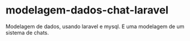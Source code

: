 # modelagem-dados-chat-laravel #

Modelagem de dados, usando laravel e mysql.
E uma modelagem de um sistema de chats.
